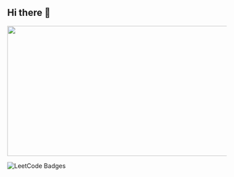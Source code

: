 ## Hi there 👋

<a href="https://github.com/devxb/gitanimals">
    <img
        src="https://render.gitanimals.org/farms/spman2330"
        width="600"
        height="300"
    />
</a>

![LeetCode Badges](https://leetcode-badge-showcase.vercel.app/api?username=spman2330&animated=true)
